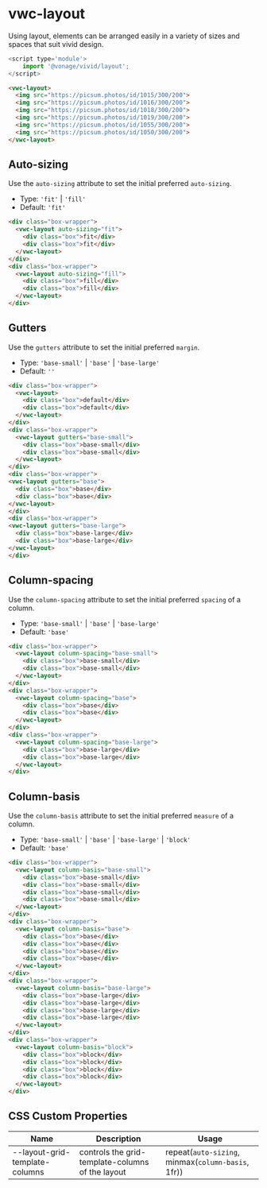 # vwc-layout

Using layout, elements can be arranged easily in a variety of sizes and spaces that suit vivid design.

```js
<script type='module'>
    import '@vonage/vivid/layout';
</script>
```

```html preview
<vwc-layout>
  <img src="https://picsum.photos/id/1015/300/200">
  <img src="https://picsum.photos/id/1016/300/200">
  <img src="https://picsum.photos/id/1018/300/200">
  <img src="https://picsum.photos/id/1019/300/200">
  <img src="https://picsum.photos/id/1055/300/200">
  <img src="https://picsum.photos/id/1050/300/200">
</vwc-layout>
```

## Auto-sizing

Use the `auto-sizing` attribute to set the initial preferred `auto-sizing`.

- Type: `'fit'` | `'fill'`
- Default: `'fit'`

```html preview
<div class="box-wrapper">
  <vwc-layout auto-sizing="fit">
    <div class="box">fit</div>
    <div class="box">fit</div>
  </vwc-layout>
</div>
<div class="box-wrapper">
  <vwc-layout auto-sizing="fill">
    <div class="box">fill</div>
    <div class="box">fill</div>
  </vwc-layout>
</div>
```

## Gutters

Use the `gutters` attribute to set the initial preferred `margin`.

- Type: `'base-small'` | `'base'` | `'base-large'`
- Default: `''`

```html preview
<div class="box-wrapper">
  <vwc-layout>
    <div class="box">default</div>
    <div class="box">default</div>
  </vwc-layout>
</div>
<div class="box-wrapper">
  <vwc-layout gutters="base-small">
    <div class="box">base-small</div>
    <div class="box">base-small</div>
  </vwc-layout>
</div>
<div class="box-wrapper">
<vwc-layout gutters="base">
  <div class="box">base</div>
  <div class="box">base</div>
</vwc-layout>
</div>
<div class="box-wrapper">
<vwc-layout gutters="base-large">
  <div class="box">base-large</div>
  <div class="box">base-large</div>
</vwc-layout>
</div>
```

## Column-spacing

Use the `column-spacing` attribute to set the initial preferred `spacing` of a column.

- Type: `'base-small'` | `'base'` | `'base-large'`
- Default: `'base'`

```html preview
<div class="box-wrapper">
  <vwc-layout column-spacing="base-small">
    <div class="box">base-small</div>
    <div class="box">base-small</div>
  </vwc-layout>
</div>
<div class="box-wrapper">
  <vwc-layout column-spacing="base">
    <div class="box">base</div>
    <div class="box">base</div>
  </vwc-layout>
</div>
<div class="box-wrapper">
  <vwc-layout column-spacing="base-large">
    <div class="box">base-large</div>
    <div class="box">base-large</div>
  </vwc-layout>
</div>
```

## Column-basis

Use the `column-basis` attribute to set the initial preferred `measure` of a column.

- Type: `'base-small'` | `'base'` | `'base-large'` | `'block'`
- Default: `'base'`

```html preview
<div class="box-wrapper">
  <vwc-layout column-basis="base-small">
    <div class="box">base-small</div>
    <div class="box">base-small</div>
    <div class="box">base-small</div>
    <div class="box">base-small</div>
  </vwc-layout>
</div>
<div class="box-wrapper">
  <vwc-layout column-basis="base">
    <div class="box">base</div>
    <div class="box">base</div>
    <div class="box">base</div>
    <div class="box">base</div>
  </vwc-layout>
</div>
<div class="box-wrapper">
  <vwc-layout column-basis="base-large">
    <div class="box">base-large</div>
    <div class="box">base-large</div>
    <div class="box">base-large</div>
    <div class="box">base-large</div>
  </vwc-layout>
</div>
<div class="box-wrapper">
  <vwc-layout column-basis="block">
    <div class="box">block</div>
    <div class="box">block</div>
    <div class="box">block</div>
    <div class="box">block</div>
  </vwc-layout>
</div>
```

## CSS Custom Properties

| Name                           | Description                                      | Usage                                              |
| ------------------------------ | ------------------------------------------------ | -------------------------------------------------- |
| --layout-grid-template-columns | controls the grid-template-columns of the layout | repeat(`auto-sizing`, minmax(`column-basis`, 1fr)) |
